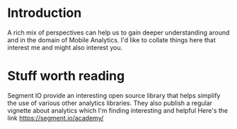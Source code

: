 # Introduction #

A rich mix of perspectives can help us to gain deeper understanding around and in the domain of Mobile Analytics. I'd like to collate things here that interest me and might also interest you.

# Stuff worth reading #

Segment IO provide an interesting open source library that helps simplify the use of various other analytics libraries. They also publish a regular vignette about analytics which I'm finding interesting and helpful Here's the link https://segment.io/academy/